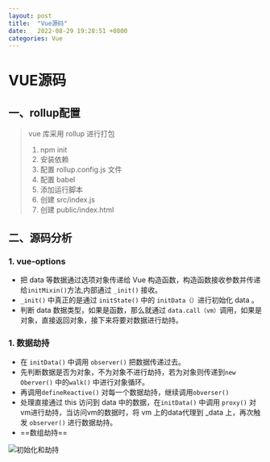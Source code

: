 ```yaml
---
layout: post
title:  "Vue源码"
date:   2022-08-29 19:28:51 +0800
categories: Vue
---
```


# VUE源码

## 一、rollup配置

> vue 库采用 rollup 进行打包
>
> 1. npm init
> 2. 安装依赖
> 3. 配置 rollup.config.js 文件
> 4. 配置 babel
> 5. 添加运行脚本
> 6. 创建 src/index.js
> 7. 创建 public/index.html 

## 二、源码分析

###  1. vue-options

+ 把 data 等数据通过选项对象传递给 Vue 构造函数，构造函数接收参数并传递给`initMixin()`方法,内部通过 `_init()` 接收。
+  `_init()` 中真正的是通过 `initState()` 中的 `initData（）`进行初始化 data 。
+ 判断 data 数据类型，如果是函数，那么就通过 `data.call（vm）`调用，如果是对象，直接返回对象，接下来将要对数据进行劫持。

### 1. 数据劫持

+ 在 `initData()` 中调用 `observer()` 把数据传递过去。
+ 先判断数据是否为对象，不为对象不进行劫持，若为对象则传递到`new Oberver()` 中的`walk()` 中进行对象循环。
+ 再调用`defineReactive()` 对每一个数据劫持，继续调用`obverser()` 
+ 处理直接通过 this 访问到 data 中的数据，在`initData()` 中调用 `proxy()` 对vm进行劫持，当访问vm的数据时，将 vm 上的data代理到 _data 上，再次触发 `observer()` 进行数据劫持。
+ ==数组劫持== 

![初始化和劫持](https://cdn.jsdelivr.net/gh/TCIano/blog_img/202208301104195.png)



